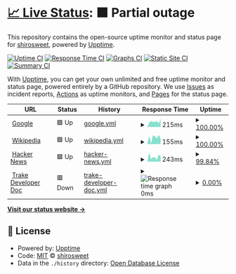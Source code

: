 # [📈 Live Status](https://shirosweet.github.io/upptimev2): <!--live status--> **🟧 Partial outage**

This repository contains the open-source uptime monitor and status page for [shirosweet](https://shirosweet.github.io/upptimev2), powered by [Upptime](https://github.com/upptime/upptime).

[![Uptime CI](https://github.com/shirosweet/upptimev2/workflows/Uptime%20CI/badge.svg)](https://github.com/shirosweet/upptimev2/actions?query=workflow%3A%22Uptime+CI%22)
[![Response Time CI](https://github.com/shirosweet/upptimev2/workflows/Response%20Time%20CI/badge.svg)](https://github.com/shirosweet/upptimev2/actions?query=workflow%3A%22Response+Time+CI%22)
[![Graphs CI](https://github.com/shirosweet/upptimev2/workflows/Graphs%20CI/badge.svg)](https://github.com/shirosweet/upptimev2/actions?query=workflow%3A%22Graphs+CI%22)
[![Static Site CI](https://github.com/shirosweet/upptimev2/workflows/Static%20Site%20CI/badge.svg)](https://github.com/shirosweet/upptimev2/actions?query=workflow%3A%22Static+Site+CI%22)
[![Summary CI](https://github.com/shirosweet/upptimev2/workflows/Summary%20CI/badge.svg)](https://github.com/shirosweet/upptimev2/actions?query=workflow%3A%22Summary+CI%22)

With [Upptime](https://upptime.js.org), you can get your own unlimited and free uptime monitor and status page, powered entirely by a GitHub repository. We use [Issues](https://github.com/shirosweet/upptimev2/issues) as incident reports, [Actions](https://github.com/shirosweet/upptimev2/actions) as uptime monitors, and [Pages](https://shirosweet.github.io/upptimev2) for the status page.

<!--start: status pages-->
<!-- This summary is generated by Upptime (https://github.com/upptime/upptime) -->
<!-- Do not edit this manually, your changes will be overwritten -->
<!-- prettier-ignore -->
| URL | Status | History | Response Time | Uptime |
| --- | ------ | ------- | ------------- | ------ |
| <img alt="" src="https://icons.duckduckgo.com/ip3/www.google.com.ico" height="13"> [Google](https://www.google.com) | 🟩 Up | [google.yml](https://github.com/shirosweets/updatimev2/commits/HEAD/history/google.yml) | <details><summary><img alt="Response time graph" src="./graphs/google/response-time-week.png" height="20"> 215ms</summary><br><a href="https://shirosweet.github.io/upptimev2/history/google"><img alt="Response time 107" src="https://img.shields.io/endpoint?url=https%3A%2F%2Fraw.githubusercontent.com%2Fshirosweets%2Fupdatimev2%2FHEAD%2Fapi%2Fgoogle%2Fresponse-time.json"></a><br><a href="https://shirosweet.github.io/upptimev2/history/google"><img alt="24-hour response time 71" src="https://img.shields.io/endpoint?url=https%3A%2F%2Fraw.githubusercontent.com%2Fshirosweets%2Fupdatimev2%2FHEAD%2Fapi%2Fgoogle%2Fresponse-time-day.json"></a><br><a href="https://shirosweet.github.io/upptimev2/history/google"><img alt="7-day response time 215" src="https://img.shields.io/endpoint?url=https%3A%2F%2Fraw.githubusercontent.com%2Fshirosweets%2Fupdatimev2%2FHEAD%2Fapi%2Fgoogle%2Fresponse-time-week.json"></a><br><a href="https://shirosweet.github.io/upptimev2/history/google"><img alt="30-day response time 139" src="https://img.shields.io/endpoint?url=https%3A%2F%2Fraw.githubusercontent.com%2Fshirosweets%2Fupdatimev2%2FHEAD%2Fapi%2Fgoogle%2Fresponse-time-month.json"></a><br><a href="https://shirosweet.github.io/upptimev2/history/google"><img alt="1-year response time 108" src="https://img.shields.io/endpoint?url=https%3A%2F%2Fraw.githubusercontent.com%2Fshirosweets%2Fupdatimev2%2FHEAD%2Fapi%2Fgoogle%2Fresponse-time-year.json"></a></details> | <details><summary><a href="https://shirosweet.github.io/upptimev2/history/google">100.00%</a></summary><a href="https://shirosweet.github.io/upptimev2/history/google"><img alt="All-time uptime 100.00%" src="https://img.shields.io/endpoint?url=https%3A%2F%2Fraw.githubusercontent.com%2Fshirosweets%2Fupdatimev2%2FHEAD%2Fapi%2Fgoogle%2Fuptime.json"></a><br><a href="https://shirosweet.github.io/upptimev2/history/google"><img alt="24-hour uptime 100.00%" src="https://img.shields.io/endpoint?url=https%3A%2F%2Fraw.githubusercontent.com%2Fshirosweets%2Fupdatimev2%2FHEAD%2Fapi%2Fgoogle%2Fuptime-day.json"></a><br><a href="https://shirosweet.github.io/upptimev2/history/google"><img alt="7-day uptime 100.00%" src="https://img.shields.io/endpoint?url=https%3A%2F%2Fraw.githubusercontent.com%2Fshirosweets%2Fupdatimev2%2FHEAD%2Fapi%2Fgoogle%2Fuptime-week.json"></a><br><a href="https://shirosweet.github.io/upptimev2/history/google"><img alt="30-day uptime 100.00%" src="https://img.shields.io/endpoint?url=https%3A%2F%2Fraw.githubusercontent.com%2Fshirosweets%2Fupdatimev2%2FHEAD%2Fapi%2Fgoogle%2Fuptime-month.json"></a><br><a href="https://shirosweet.github.io/upptimev2/history/google"><img alt="1-year uptime 100.00%" src="https://img.shields.io/endpoint?url=https%3A%2F%2Fraw.githubusercontent.com%2Fshirosweets%2Fupdatimev2%2FHEAD%2Fapi%2Fgoogle%2Fuptime-year.json"></a></details>
| <img alt="" src="https://icons.duckduckgo.com/ip3/en.wikipedia.org.ico" height="13"> [Wikipedia](https://en.wikipedia.org) | 🟩 Up | [wikipedia.yml](https://github.com/shirosweets/updatimev2/commits/HEAD/history/wikipedia.yml) | <details><summary><img alt="Response time graph" src="./graphs/wikipedia/response-time-week.png" height="20"> 155ms</summary><br><a href="https://shirosweet.github.io/upptimev2/history/wikipedia"><img alt="Response time 215" src="https://img.shields.io/endpoint?url=https%3A%2F%2Fraw.githubusercontent.com%2Fshirosweets%2Fupdatimev2%2FHEAD%2Fapi%2Fwikipedia%2Fresponse-time.json"></a><br><a href="https://shirosweet.github.io/upptimev2/history/wikipedia"><img alt="24-hour response time 231" src="https://img.shields.io/endpoint?url=https%3A%2F%2Fraw.githubusercontent.com%2Fshirosweets%2Fupdatimev2%2FHEAD%2Fapi%2Fwikipedia%2Fresponse-time-day.json"></a><br><a href="https://shirosweet.github.io/upptimev2/history/wikipedia"><img alt="7-day response time 155" src="https://img.shields.io/endpoint?url=https%3A%2F%2Fraw.githubusercontent.com%2Fshirosweets%2Fupdatimev2%2FHEAD%2Fapi%2Fwikipedia%2Fresponse-time-week.json"></a><br><a href="https://shirosweet.github.io/upptimev2/history/wikipedia"><img alt="30-day response time 243" src="https://img.shields.io/endpoint?url=https%3A%2F%2Fraw.githubusercontent.com%2Fshirosweets%2Fupdatimev2%2FHEAD%2Fapi%2Fwikipedia%2Fresponse-time-month.json"></a><br><a href="https://shirosweet.github.io/upptimev2/history/wikipedia"><img alt="1-year response time 216" src="https://img.shields.io/endpoint?url=https%3A%2F%2Fraw.githubusercontent.com%2Fshirosweets%2Fupdatimev2%2FHEAD%2Fapi%2Fwikipedia%2Fresponse-time-year.json"></a></details> | <details><summary><a href="https://shirosweet.github.io/upptimev2/history/wikipedia">100.00%</a></summary><a href="https://shirosweet.github.io/upptimev2/history/wikipedia"><img alt="All-time uptime 100.00%" src="https://img.shields.io/endpoint?url=https%3A%2F%2Fraw.githubusercontent.com%2Fshirosweets%2Fupdatimev2%2FHEAD%2Fapi%2Fwikipedia%2Fuptime.json"></a><br><a href="https://shirosweet.github.io/upptimev2/history/wikipedia"><img alt="24-hour uptime 100.00%" src="https://img.shields.io/endpoint?url=https%3A%2F%2Fraw.githubusercontent.com%2Fshirosweets%2Fupdatimev2%2FHEAD%2Fapi%2Fwikipedia%2Fuptime-day.json"></a><br><a href="https://shirosweet.github.io/upptimev2/history/wikipedia"><img alt="7-day uptime 100.00%" src="https://img.shields.io/endpoint?url=https%3A%2F%2Fraw.githubusercontent.com%2Fshirosweets%2Fupdatimev2%2FHEAD%2Fapi%2Fwikipedia%2Fuptime-week.json"></a><br><a href="https://shirosweet.github.io/upptimev2/history/wikipedia"><img alt="30-day uptime 100.00%" src="https://img.shields.io/endpoint?url=https%3A%2F%2Fraw.githubusercontent.com%2Fshirosweets%2Fupdatimev2%2FHEAD%2Fapi%2Fwikipedia%2Fuptime-month.json"></a><br><a href="https://shirosweet.github.io/upptimev2/history/wikipedia"><img alt="1-year uptime 100.00%" src="https://img.shields.io/endpoint?url=https%3A%2F%2Fraw.githubusercontent.com%2Fshirosweets%2Fupdatimev2%2FHEAD%2Fapi%2Fwikipedia%2Fuptime-year.json"></a></details>
| <img alt="" src="https://icons.duckduckgo.com/ip3/news.ycombinator.com.ico" height="13"> [Hacker News](https://news.ycombinator.com) | 🟩 Up | [hacker-news.yml](https://github.com/shirosweets/updatimev2/commits/HEAD/history/hacker-news.yml) | <details><summary><img alt="Response time graph" src="./graphs/hacker-news/response-time-week.png" height="20"> 243ms</summary><br><a href="https://shirosweet.github.io/upptimev2/history/hacker-news"><img alt="Response time 307" src="https://img.shields.io/endpoint?url=https%3A%2F%2Fraw.githubusercontent.com%2Fshirosweets%2Fupdatimev2%2FHEAD%2Fapi%2Fhacker-news%2Fresponse-time.json"></a><br><a href="https://shirosweet.github.io/upptimev2/history/hacker-news"><img alt="24-hour response time 461" src="https://img.shields.io/endpoint?url=https%3A%2F%2Fraw.githubusercontent.com%2Fshirosweets%2Fupdatimev2%2FHEAD%2Fapi%2Fhacker-news%2Fresponse-time-day.json"></a><br><a href="https://shirosweet.github.io/upptimev2/history/hacker-news"><img alt="7-day response time 243" src="https://img.shields.io/endpoint?url=https%3A%2F%2Fraw.githubusercontent.com%2Fshirosweets%2Fupdatimev2%2FHEAD%2Fapi%2Fhacker-news%2Fresponse-time-week.json"></a><br><a href="https://shirosweet.github.io/upptimev2/history/hacker-news"><img alt="30-day response time 257" src="https://img.shields.io/endpoint?url=https%3A%2F%2Fraw.githubusercontent.com%2Fshirosweets%2Fupdatimev2%2FHEAD%2Fapi%2Fhacker-news%2Fresponse-time-month.json"></a><br><a href="https://shirosweet.github.io/upptimev2/history/hacker-news"><img alt="1-year response time 311" src="https://img.shields.io/endpoint?url=https%3A%2F%2Fraw.githubusercontent.com%2Fshirosweets%2Fupdatimev2%2FHEAD%2Fapi%2Fhacker-news%2Fresponse-time-year.json"></a></details> | <details><summary><a href="https://shirosweet.github.io/upptimev2/history/hacker-news">99.84%</a></summary><a href="https://shirosweet.github.io/upptimev2/history/hacker-news"><img alt="All-time uptime 99.95%" src="https://img.shields.io/endpoint?url=https%3A%2F%2Fraw.githubusercontent.com%2Fshirosweets%2Fupdatimev2%2FHEAD%2Fapi%2Fhacker-news%2Fuptime.json"></a><br><a href="https://shirosweet.github.io/upptimev2/history/hacker-news"><img alt="24-hour uptime 100.00%" src="https://img.shields.io/endpoint?url=https%3A%2F%2Fraw.githubusercontent.com%2Fshirosweets%2Fupdatimev2%2FHEAD%2Fapi%2Fhacker-news%2Fuptime-day.json"></a><br><a href="https://shirosweet.github.io/upptimev2/history/hacker-news"><img alt="7-day uptime 99.84%" src="https://img.shields.io/endpoint?url=https%3A%2F%2Fraw.githubusercontent.com%2Fshirosweets%2Fupdatimev2%2FHEAD%2Fapi%2Fhacker-news%2Fuptime-week.json"></a><br><a href="https://shirosweet.github.io/upptimev2/history/hacker-news"><img alt="30-day uptime 99.92%" src="https://img.shields.io/endpoint?url=https%3A%2F%2Fraw.githubusercontent.com%2Fshirosweets%2Fupdatimev2%2FHEAD%2Fapi%2Fhacker-news%2Fuptime-month.json"></a><br><a href="https://shirosweet.github.io/upptimev2/history/hacker-news"><img alt="1-year uptime 99.95%" src="https://img.shields.io/endpoint?url=https%3A%2F%2Fraw.githubusercontent.com%2Fshirosweets%2Fupdatimev2%2FHEAD%2Fapi%2Fhacker-news%2Fuptime-year.json"></a></details>
| <img alt="" src="https://icons.duckduckgo.com/ip3/swagger.trake-dev.pcnt.io.ico" height="13"> [Trake Developer Doc](https://swagger.trake-dev.pcnt.io) | 🟥 Down | [trake-developer-doc.yml](https://github.com/shirosweets/updatimev2/commits/HEAD/history/trake-developer-doc.yml) | <details><summary><img alt="Response time graph" src="./graphs/trake-developer-doc/response-time-week.png" height="20"> 0ms</summary><br><a href="https://shirosweet.github.io/upptimev2/history/trake-developer-doc"><img alt="Response time 748" src="https://img.shields.io/endpoint?url=https%3A%2F%2Fraw.githubusercontent.com%2Fshirosweets%2Fupdatimev2%2FHEAD%2Fapi%2Ftrake-developer-doc%2Fresponse-time.json"></a><br><a href="https://shirosweet.github.io/upptimev2/history/trake-developer-doc"><img alt="24-hour response time 0" src="https://img.shields.io/endpoint?url=https%3A%2F%2Fraw.githubusercontent.com%2Fshirosweets%2Fupdatimev2%2FHEAD%2Fapi%2Ftrake-developer-doc%2Fresponse-time-day.json"></a><br><a href="https://shirosweet.github.io/upptimev2/history/trake-developer-doc"><img alt="7-day response time 0" src="https://img.shields.io/endpoint?url=https%3A%2F%2Fraw.githubusercontent.com%2Fshirosweets%2Fupdatimev2%2FHEAD%2Fapi%2Ftrake-developer-doc%2Fresponse-time-week.json"></a><br><a href="https://shirosweet.github.io/upptimev2/history/trake-developer-doc"><img alt="30-day response time 0" src="https://img.shields.io/endpoint?url=https%3A%2F%2Fraw.githubusercontent.com%2Fshirosweets%2Fupdatimev2%2FHEAD%2Fapi%2Ftrake-developer-doc%2Fresponse-time-month.json"></a><br><a href="https://shirosweet.github.io/upptimev2/history/trake-developer-doc"><img alt="1-year response time 0" src="https://img.shields.io/endpoint?url=https%3A%2F%2Fraw.githubusercontent.com%2Fshirosweets%2Fupdatimev2%2FHEAD%2Fapi%2Ftrake-developer-doc%2Fresponse-time-year.json"></a></details> | <details><summary><a href="https://shirosweet.github.io/upptimev2/history/trake-developer-doc">0.00%</a></summary><a href="https://shirosweet.github.io/upptimev2/history/trake-developer-doc"><img alt="All-time uptime 14.59%" src="https://img.shields.io/endpoint?url=https%3A%2F%2Fraw.githubusercontent.com%2Fshirosweets%2Fupdatimev2%2FHEAD%2Fapi%2Ftrake-developer-doc%2Fuptime.json"></a><br><a href="https://shirosweet.github.io/upptimev2/history/trake-developer-doc"><img alt="24-hour uptime 0.00%" src="https://img.shields.io/endpoint?url=https%3A%2F%2Fraw.githubusercontent.com%2Fshirosweets%2Fupdatimev2%2FHEAD%2Fapi%2Ftrake-developer-doc%2Fuptime-day.json"></a><br><a href="https://shirosweet.github.io/upptimev2/history/trake-developer-doc"><img alt="7-day uptime 0.00%" src="https://img.shields.io/endpoint?url=https%3A%2F%2Fraw.githubusercontent.com%2Fshirosweets%2Fupdatimev2%2FHEAD%2Fapi%2Ftrake-developer-doc%2Fuptime-week.json"></a><br><a href="https://shirosweet.github.io/upptimev2/history/trake-developer-doc"><img alt="30-day uptime 1.38%" src="https://img.shields.io/endpoint?url=https%3A%2F%2Fraw.githubusercontent.com%2Fshirosweets%2Fupdatimev2%2FHEAD%2Fapi%2Ftrake-developer-doc%2Fuptime-month.json"></a><br><a href="https://shirosweet.github.io/upptimev2/history/trake-developer-doc"><img alt="1-year uptime 0.00%" src="https://img.shields.io/endpoint?url=https%3A%2F%2Fraw.githubusercontent.com%2Fshirosweets%2Fupdatimev2%2FHEAD%2Fapi%2Ftrake-developer-doc%2Fuptime-year.json"></a></details>

<!--end: status pages-->

[**Visit our status website →**](https://shirosweet.github.io/upptimev2)

## 📄 License

- Powered by: [Upptime](https://github.com/upptime/upptime)
- Code: [MIT](./LICENSE) © [shirosweet](https://shirosweet.github.io/upptimev2)
- Data in the `./history` directory: [Open Database License](https://opendatacommons.org/licenses/odbl/1-0/)

